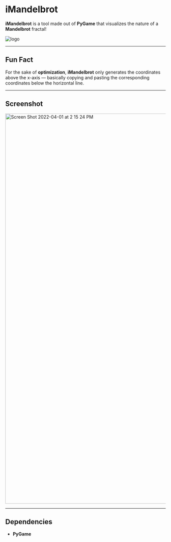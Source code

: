 # iMandelbrot
**iMandelbrot** is a tool made out of **PyGame** that visualizes the nature of a **Mandelbrot** fractal!

![logo](https://user-images.githubusercontent.com/35755386/161361789-583ccb1e-7786-4b43-a7b3-f1d0503d7e75.png)

---
## Fun Fact

For the sake of **optimization**, **iMandelbrot** only generates the coordinates above the x-axis — basically copying and pasting the corresponding coordinates below the horizontal line.

---

## Screenshot

<img width="1221" alt="Screen Shot 2022-04-01 at 2 15 24 PM" src="https://user-images.githubusercontent.com/35755386/161319779-1b2c7672-d808-4f66-a483-b41a04497bd1.png">

---

## Dependencies
- **PyGame**
